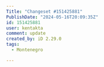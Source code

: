 ```yaml
---
Title: "Changeset #151425881"
PublishDate: "2024-05-16T20:09:35Z"
id: 151425881
user: kentakta
comment: update
created_by: iD 2.29.0
tags:
  - Montenegro

---
```

